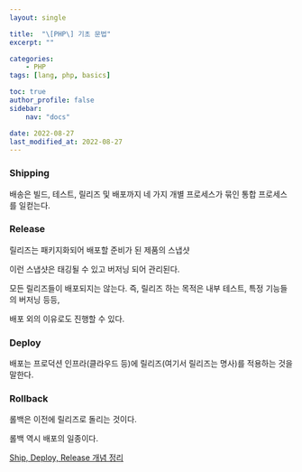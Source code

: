 ```yaml
---
layout: single

title:  "\[PHP\] 기초 문법"
excerpt: ""

categories: 
    - PHP
tags: [lang, php, basics]

toc: true
author_profile: false
sidebar:
    nav: "docs"

date: 2022-08-27
last_modified_at: 2022-08-27
---
```


### Shipping

배송은 빌드, 테스트, 릴리즈 및 배포까지 네 가지 개별 프로세스가 묶인 통합 프로세스를 일컫는다.

### Release

릴리즈는 패키지화되어 배포할 준비가 된 제품의 스냅샷

이런 스냅샷은 태깅될 수 있고 버저닝 되어 관리된다.

모든 릴리즈들이 배포되지는 않는다. 즉, 릴리즈 하는 목적은 내부 테스트, 특정 기능들의 버저닝 등등,

배포 외의 이유로도 진행할 수 있다.

### Deploy

배포는 프로덕션 인프라(클라우드 등)에 릴리즈(여기서 릴리즈는 명사)를 적용하는 것을 말한다.

### Rollback

롤백은 이전에 릴리즈로 돌리는 것이다.

롤백 역시 배포의 일종이다.

[Ship, Deploy, Release 개념 정리](https://brunch.co.kr/@thesorauniverse/4)